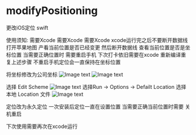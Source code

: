 # modifyPositioning
更改iOS定位 swift

使用须知: 需要Xcode 需要Xcode 需要Xcode xcode运行完之后不要断开数据线 打开苹果地图 产看当前位置是否已经变更 然后断开数据线 查看当前位置是否是坐标位置 当需要正确位置时 需要重启手机 下次打卡依旧需要在xcode 重新编译重复上述步骤 不重启手机定位会一直保持在坐标位置

将坐标修改为公司坐标
![Image text](https://raw.githubusercontent.com/yiruchujian/modifyPositioning/master/image-folder/2.jpeg)
![Image text](https://raw.githubusercontent.com/yiruchujian/modifyPositioning/master/image-folder/4.jpeg)

选择 Edit Scheme
![Image text](https://raw.githubusercontent.com/yiruchujian/modifyPositioning/master/image-folder/1.png)
选择Run -> Options -> Defailt Location 选择本地 Location 文件
![Image text](https://raw.githubusercontent.com/yiruchujian/modifyPositioning/master/image-folder/2.png)


定位改为永久定位 一次安装后定位一直在设置位置 当需要正确当前位置时需要 关机重启 

下次使用需要再次在xcode运行
